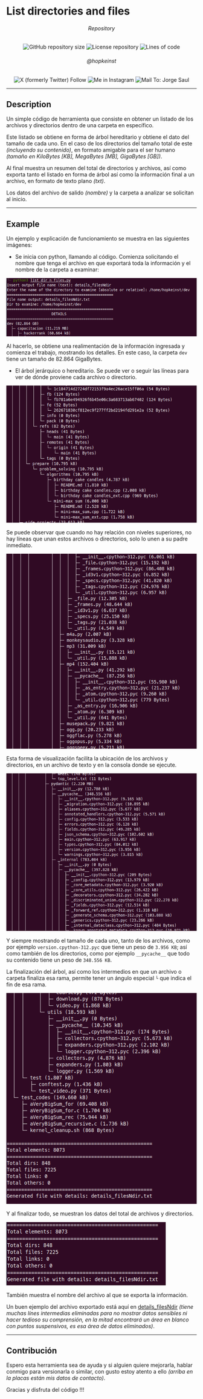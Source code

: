 # List directories and files

<div align="center" style="text-align: center; margin: 0 auto">
<h6>Repository</h6>

![GitHub repository size](https://img.shields.io/github/languages/code-size/hopkeinst/list_dir_n_files?style=plastic)
![License repository](https://img.shields.io/github/license/hopkeinst/list_dir_n_files?style=plastic&logo=opensourceinitiative&logoColor=white)
![Lines of code](https://img.shields.io/tokei/lines/github/hopkeinst/list_dir_n_files?style=plastic&logo=python)

<h6>@hopkeinst</h6>

![X (formerly Twitter) Follow](https://img.shields.io/twitter/follow/hopkeinst?style=plastic&logo=x&labelColor=black&color=white)
![Me in Instagram](https://img.shields.io/badge/hopkeinst-Instagram?style=plastic&logo=instagram&logoColor=white&label=Instagram&labelColor=8134AF&color=F58529&link=https%3A%2F%2Fwww.instagram.com%2Fhopkeinst%2F)
![Mail To: Jorge Saul](https://img.shields.io/badge/Gmail-hopkeinst%40gmail.com-c71610?style=plastic&logo=gmail&logoColor=white&label=GMail&labelColor=c71610&color=3e65cf&link=mailto%3Ahopkeinst%40gmail.com)

</div>

----

## Description

Un simple código de herramienta que consiste en obtener un listado de los archivos y directorios dentro de una carpeta en específico. 

Este listado se obtiene en forma de árbol hereditario y obtiene el dato del tamaño de cada uno. En el caso de los directorios del tamaño total de este _(incluyendo su contenido)_, en formato amigable para el ser humano _(tamaño en KiloBytes [KB], MegaBytes [MB], GigaBytes [GB])_.

Al final muestra un resumen del total de directorios y archivos, así como exporta tanto el listado en forma de árbol así como la información final a un archivo, en formato de texto plano _(txt)_.

Los datos del archivo de salido _(nombre)_ y la carpeta a analizar se solicitan al inicio.

----

## Example

Un ejemplo y explicación de funcionamiento se muestra en las siguientes imágenes:

- Se inicia con python, llamando al código. Comienza solicitando el nombre que tenga el archivo en que exportará toda la información y el nombre de la carpeta a examinar:

![First step](imgs/01.png)

Al hacerlo, se obtiene una realimentación de la información ingresada y comienza el trabajo, mostrando los detalles. En este caso, la carpeta `dev` tiene un tamaño de 82.864 GigaBytes.

- El árbol jerárquico o hereditario. Se puede ver o seguir las líneas para ver de dónde proviene cada archivo o directorio.

![Tree 01](imgs/02.png)

Se puede observar que cuando no hay relación con niveles superiores, no hay líneas que unan estos archivos o directorios, solo lo unen a su padre inmediato.

![Tree 02](imgs/03.png)

Esta forma de visualización facilita la ubicación de los archivos y directorios, en un archivo de texto y en la consola donde se ejecute.

![Tree 03](imgs/04.png)

Y siempre mostrando el tamaño de cada uno, tanto de los archivos, como por ejemplo `version.cpython-312.pyc` que tiene un peso de `3.956 KB`; así como también de los directorios, como por ejemplo `__pycache__` que todo su contenido tiene un peso de `348.556 KB`.

La finalización del árbol, así como los intermedios en que un archivo o carpeta finaliza esa rama, permite tener un ángulo especial `└` que indica el fin de esa rama.

![Tree 04](imgs/05.png)

Y al finalizar todo, se muestran los datos del total de archivos y directorios.

![End](imgs/06.png)

También muestra el nombre del archivo al que se exporta la información.

Un buen ejemplo del archivo exportado está aquí en [details_filesNdir](details_filesNdir.txt) _(tiene muchas línes intermedias eliminadas para no mostrar datos sensibles ni hacer tedioso su comprensión, en la mitad encontrará un área en blanco con puntos suspensivos, es esa área de datos eliminados)_.

----

## Contribución

Espero esta herramienta sea de ayuda y si alguien quiere mejorarla, hablar conmigo para versionarla o similar, con gusto estoy atento a ello _(arriba en la placas están mis datos de contacto)_.

Gracias y disfruta del código !!! 
